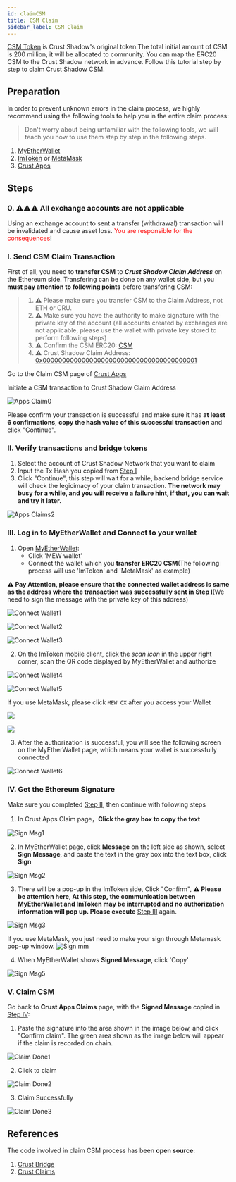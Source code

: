 ```yaml
---
id: claimCSM
title: CSM Claim
sidebar_label: CSM Claim
---
```


[CSM Token](https://ipfs.decoo.io/ipfs/QmYVRP7puUhGvQPuThHK2mtQgj2nUAoJYkBgXYxwiaC8Dq) is Crust Shadow's original token.The total initial amount of CSM is 200 million, it will be allocated to community. You can map the ERC20 CSM to the Crust Shadow network in advance. Follow this tutorial step by step to claim Crust Shadow CSM. 

## Preparation

In order to prevent unknown errors in the claim process, we highly recommend using the following tools to help you in the entire claim process:

> Don't worry about being unfamiliar with the following tools, we will teach you how to use them step by step in the following steps.

1. [MyEtherWallet](https://v5.myetherwallet.com/)
2. [ImToken](https://token.im/) or [MetaMask](https://metamask.io/)
3. [Crust Apps](https://shadow-apps.crust.network/?rpc=wss%3A%2F%2Frpc2-shadow.crust.network#/explorer)

## Steps

### 0. ⚠️⚠️⚠️  All exchange accounts are not applicable

Using an exchange account to sent a transfer (withdrawal) transaction will be invalidated and cause asset loss. <font color='red'>You are responsible for the consequences</font>!

### I. Send CSM Claim Transaction

First of all, you need to **transfer CSM** to ***Crust Shadow Claim Address*** on the Ethereum side. Transfering can be done on any wallet side, but you **must pay attention to following points** before transfering CSM:

> 1. ⚠️ Please make sure you transfer CSM to the Claim Address, not ETH or CRU.
> 2. ⚠️ Make sure you have the authority to make signature with the private key of the account (all accounts created by exchanges are not applicable, please use the wallet with private key stored to perform following steps)
> 3. ⚠️ Confirm the CSM ERC20: [CSM](https://etherscan.io/token/0x2620638eda99f9e7e902ea24a285456ee9438861)
> 4. ⚠️ Crust Shadow Claim Address: [0x0000000000000000000000000000000000000001](https://etherscan.io/address/0x0000000000000000000000000000000000000001)

Go to the Claim CSM page of [Crust Apps](https://shadow-apps.crust.network/?rpc=wss%3A%2F%2Frpc2-shadow.crust.network#/claims)

Initiate a CSM transaction to Crust Shadow Claim Address

![Apps Claim0](assets/claimcsmshadow/apps_claims_01_en.png)

Please confirm your transaction is successful and make sure it has **at least 6 confirmations**, **copy the hash value of this successful transaction** and click "Continue".

### II. Verify transactions and bridge tokens

1. Select the account of Crust Shadow Network that you want to claim
2. Input the Tx Hash you copied from  [Step I](#i-send-csm-claim-transaction)
3. Click "Continue", this step will wait for a while, backend bridge service will check the legicimacy of your claim transaction. **The network may busy for a while, and you will receive a failure hint, if that, you can wait and try it later.**

![Apps Claims2](assets/claimcsmshadow/apps_claims_02_en.png)

### III. Log in to MyEtherWallet and Connect to your wallet

1. Open [MyEtherWallet](https://v5.myetherwallet.com/access-my-wallet):
    - Click 'MEW wallet'
    - Connect the wallet which you **transfer ERC20 CSM**(The following process will use 'ImToken' and 'MetaMask' as example)

**⚠️ Pay Attention, please ensure that the connected wallet address is same as the address where the transaction was successfully sent in [Step I](#i-send-csm-claim-transaction)**(We need to sign the message with the private key of this address)

![Connect Wallet1](assets/claimcsmshadow/connect_wallet1.jpg)

![Connect Wallet2](assets/claimcsmshadow/connect_wallet2.jpg)

![Connect Wallet3](assets/claimcsmshadow/connect_wallet3.png)

2. On the ImToken mobile client, click the *scan icon* in the upper right corner, scan the QR code displayed by MyEtherWallet and authorize

![Connect Wallet4](https://crust-data.oss-cn-shanghai.aliyuncs.com/wiki/general/main.jpeg)

![Connect Wallet5](https://crust-data.oss-cn-shanghai.aliyuncs.com/wiki/general/allow.jpeg)

If you use MetaMask, please click `MEW CX` after you access your Wallet

![](https://crust-data.oss-cn-shanghai.aliyuncs.com/wiki/general/connect_mm.jpeg)

![](https://crust-data.oss-cn-shanghai.aliyuncs.com/wiki/general/connected.jpg)


3. After the authorization is successful, you will see the following screen on the MyEtherWallet page, which means your wallet is successfully connected

![Connect Wallet6](assets/claimcsmshadow/connect_wallet6.jpg)

### IV. Get the Ethereum Signature

Make sure you completed [Step II](#ii-verify-transactions-and-bridge-tokens), then continue with following steps

1. In Crust Apps Claim page，**Click the gray box to copy the text**

![Sign Msg1](assets/claimcsmshadow/sign_msg1.jpg)

2. In MyEtherWallet page, click **Message** on the left side as shown, select **Sign Message**, and paste the text in the gray box into the text box, click **Sign**

![Sign Msg2](assets/claimcsmshadow/sign_msg2.png)

3. There will be a pop-up in the ImToken side, Click "Confirm", **⚠️ Please be attention here, At this step, the communication between MyEtherWallet and ImToken may be interrupted and no authorization information will pop up. Please execute** [Step III](#iii-log-in-to-myetherwallet-and-connect-to-your-wallet) again.

![Sign Msg3](https://crust-data.oss-cn-shanghai.aliyuncs.com/wiki/general/confirm.jpeg)

If you use MetaMask, you just need to make your sign through Metamask pop-up window.
![Sign mm](https://crust-data.oss-cn-shanghai.aliyuncs.com/wiki/general/mm_sig.jpg)

4. When MyEtherWallet shows **Signed Message**, click 'Copy'

![Sign Msg5](assets/claimcsmshadow/sign_msg5.jpg)

### V. Claim CSM

Go back to **Crust Apps Claims** page, with the **Signed Message** copied in [Step IV](#iv-get-the-ethereum-signature):

1. Paste the signature into the area shown in the image below, and click "Confirm claim". The green area shown as the image below will appear if the claim is recorded on chain.

![Claim Done1](assets/claimcsmshadow/claim_done1.jpg)

2. Click to claim

![Claim Done2](assets/claimcsmshadow/claim_done2.jpg)

3. Claim Successfully

![Claim Done3](assets/claimcsmshadow/claim_done3.jpg)

## References

The code involved in claim CSM process has been **open source**:

1. [Crust Bridge](https://github.com/decloudf/crust-bridge/tree/main/shadow-csm-claim)
2. [Crust Claims](https://github.com/crustio/crust/tree/master/cstrml/claims)

